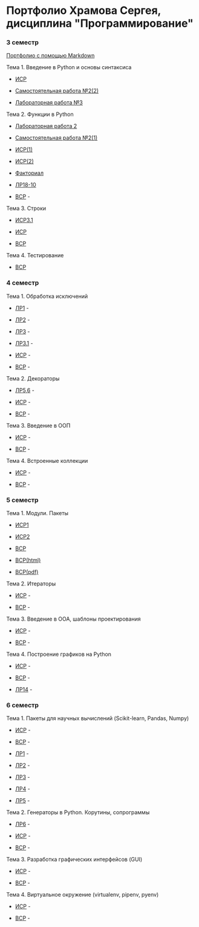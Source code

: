 # Портфолио Храмова Сергея, дисциплина "Программирование"

### 3 семестр

<a href="https://github.com/Serega89Kh/Serega89Kh.github.io/blob/master/BIO.md">Портфолио с помощью Markdown</a>

Тема 1. Введение в Python и основы синтаксиса

* <a href="https://repl.it/@Serega89Kh/ISR31">ИСР</a>

* <a href="https://repl.it/@Serega89Kh/Template-for-assignment-1-1">Самостоятельная работа №2(2)</a>

* <a href="https://repl.it/@Serega89Kh/20-09-18">Лабораторная работа №3</a>

Тема 2. Функции в Python

* <a href="https://repl.it/@Serega89Kh/Truth-table">Лабораторная работа 2</a>

* <a href="https://repl.it/@Serega89Kh/Template-for-assignment-1">Самостоятельная работа №2(1)</a>

* <a href="https://repl.it/@Serega89Kh/function17">ИСР(1)</a>

* <a href="https://repl.it/@Serega89Kh/function18">ИСР(2)</a>

* <a href="https://repl.it/@Serega89Kh/Fact">Факториал</a>

* <a href="https://github.com/Serega89Kh/py18-10">ЛР18-10</a>

* <a href="">ВСР</a> -

Тема 3. Строки

* <a href="https://docs.google.com/document/d/1k3K7xgQO-Vuf0lYZpUaY1SRomlIv71sofy2ln4d8o5Q">ИСР3.1</a>

* <a href="https://repl.it/@Serega89Kh/ISR33">ИСР</a>

* <a href="https://repl.it/@Serega89Kh/VSR33">ВСР</a>

Тема 4. Тестирование

* <a href="https://yadi.sk/i/ph-UjibYs4awrQ">ВСР</a>

### 4 семестр

Тема 1. Обработка исключений

* <a href="">ЛР1</a> -

* <a href="">ЛР2</a> -

* <a href="">ЛР3</a> -

* <a href="">ЛР3.1</a> -

* <a href="">ИСР</a> -

* <a href="">ВСР</a> -

Тема 2. Декораторы

* <a href="">ЛР5,6</a> -

* <a href="">ИСР</a> -

* <a href="">ВСР</a> -

Тема 3. Введение в ООП

* <a href="">ИСР</a> -

* <a href="">ВСР</a> -

Тема 4. Встроенные коллекции

* <a href="">ИСР</a> -

* <a href="">ВСР</a> -

### 5 семестр

Тема 1. Модули. Пакеты

* <a href="https://github.com/Serega89Kh/programming/blob/master/ISR511.md">ИСР1</a>

* <a href="https://repl.it/@Serega89Kh/ISR512">ИСР2</a>

* <a href="https://github.com/Serega89Kh/programming/blob/master/VSR51.md">ВСР</a>

* <a href="https://github.com/Serega89Kh/programming/blob/master/VSR51.html">ВСР(html)</a>

* <a href="https://github.com/Serega89Kh/programming/blob/master/VSR51.pdf">ВСР(pdf)</a>

Тема 2. Итераторы

* <a href="">ИСР</a> -

* <a href="">ВСР</a> -

Тема 3. Введение в ООА, шаблоны проектирования

* <a href="">ИСР</a> -

* <a href="">ВСР</a> -

Тема 4. Построение графиков на Python

* <a href="">ИСР</a> -

* <a href="">ВСР</a> -

* <a href="">ЛР14</a> -

### 6 семестр

Тема 1. Пакеты для научных вычислений (Scikit-learn, Pandas, Numpy)

* <a href="">ИСР</a> -

* <a href="">ВСР</a> -

* <a href="">ЛР1</a> -

* <a href="">ЛР2</a> -

* <a href="">ЛР3</a> -

* <a href="">ЛР4</a> -

* <a href="">ЛР5</a> -

Тема 2. Генераторы в Python. Корутины, сопрограммы

* <a href="">ЛР6</a> -

* <a href="">ИСР</a> -

* <a href="">ВСР</a> -

Тема 3. Разработка графических интерфейсов (GUI)

* <a href="">ИСР</a> -

* <a href="">ВСР</a> -

Тема 4. Виртуальное окружение (virtualenv, pipenv, pyenv)

* <a href="">ИСР</a> -

* <a href="">ВСР</a> -
